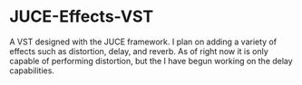 # JUCE-Effects-VST
A VST designed with the JUCE framework. I plan on adding a variety of effects such as distortion, delay, and reverb. As of right now it is only capable of performing distortion, but the I have begun working on the delay capabilities. 
